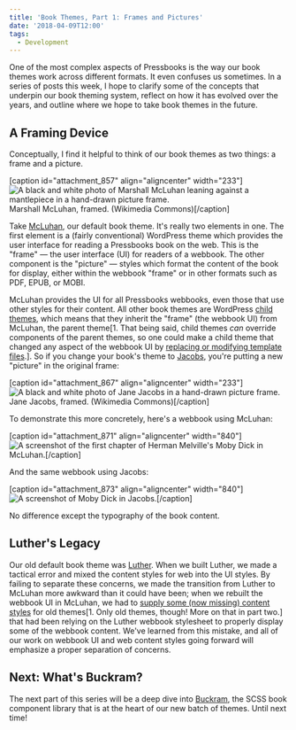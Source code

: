 ```yaml
---
title: 'Book Themes, Part 1: Frames and Pictures'
date: '2018-04-09T12:00'
tags:
  - Development
---
```


One of the most complex aspects of Pressbooks is the way our book themes work across
different formats. It even confuses us sometimes. In a series of posts this week, I hope
to clarify some of the concepts that underpin our book theming system, reflect on how it
has evolved over the years, and outline where we hope to take book themes in the future.

## A Framing Device

Conceptually, I find it helpful to think of our book themes as two things: a frame and a
picture.

[caption id="attachment_857" align="aligncenter"
width="233"]![A black and white photo of Marshall McLuhan leaning against a mantlepiece in a hand-drawn picture frame.](/images/mcluhan-233x300.png)
Marshall McLuhan, framed. (Wikimedia Commons)[/caption]

Take [McLuhan](https://github.com/pressbooks/pressbooks-book/), our default book theme.
It's really two elements in one. The first element is a (fairly conventional) WordPress
theme which provides the user interface for reading a Pressbooks book on the web. This is
the "frame" — the user interface (UI) for readers of a webbook. The other component is the
"picture" — styles which format the content of the book for display, either within the
webbook "frame" or in other formats such as PDF, EPUB, or MOBI.

McLuhan provides the UI for all Pressbooks webbooks, even those that use other styles for
their content. All other book themes are WordPress
[child themes](https://codex.wordpress.org/Child_Themes), which means that they inherit
the "frame" (the webbook UI) from McLuhan, the parent theme[1. That being said, child
themes _can_ override components of the parent themes, so one could make a child theme
that changed any aspect of the webbook UI by
[replacing or modifying template files](https://codex.wordpress.org/Child_Themes#Template_Files).].
So if you change your book's theme to
[Jacobs](https://github.com/pressbooks/pressbooks-jacobs/), you're putting a new "picture"
in the original frame:

[caption id="attachment_867" align="aligncenter"
width="233"]![A black and white photo of Jane Jacobs in a hand-drawn picture frame.](/images/jacobs-233x300.png)
Jane Jacobs, framed. (Wikimedia Commons)[/caption]

To demonstrate this more concretely, here's a webbook using McLuhan:

[caption id="attachment_871" align="aligncenter"
width="840"]![A screenshot of the first chapter of Herman Melville's ](/images/mcluhan-webbook-1024x524.png)
Moby Dick in McLuhan.[/caption]

And the same webbook using Jacobs:

[caption id="attachment_873" align="aligncenter"
width="840"]![A screenshot of ](/images/jacobs-webbook-1024x524.png) Moby Dick in
Jacobs.[/caption]

No difference except the typography of the book content.

## Luther's Legacy

Our old default book theme was [Luther](https://github.com/pressbooks/pressbooks-luther/).
When we built Luther, we made a tactical error and mixed the content styles for web into
the UI styles. By failing to separate these concerns, we made the transition from Luther
to McLuhan more awkward than it could have been; when we rebuilt the webbook UI in
McLuhan, we had to
[supply some (now missing) content styles](https://github.com/pressbooks/pressbooks-book/pull/163)
for old themes[1. Only old themes, though! More on that in part two.] that had been
relying on the Luther webbook stylesheet to properly display some of the webbook content.
We've learned from this mistake, and all of our work on webbook UI and web content styles
going forward will emphasize a proper separation of concerns.

## Next: What's Buckram?

The next part of this series will be a deep dive into
[Buckram](https://github.com/pressbooks/buckram/), the SCSS book component library that is
at the heart of our new batch of themes. Until next time!
